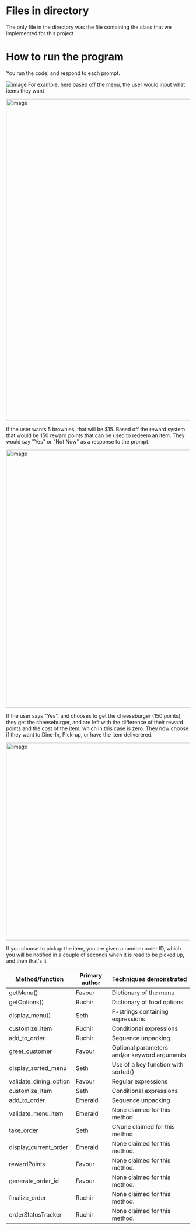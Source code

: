 

# Files in directory

The only file in the directory was the file containing the class that we implemented for this project

# How to run the program
You run the code, and respond to each prompt.


![image](https://github.com/sethharrison99/INST326-Final-Project/assets/141862332/13c243b3-bd72-48d1-a001-95cfeb2e50d7)
For example, here based off the menu, the user would input what items they want



<img width="879" alt="image" src="https://github.com/sethharrison99/INST326-Final-Project/assets/141862332/7d6abdc4-6100-4dfb-9000-4202faf825ad">

If the user wants 5 brownies, that will be $15. Based off the reward system that would be 150 reward points that can be used to redeem an item. They would say "Yes" or "Not Now" as a response to the prompt.



<img width="704" alt="image" src="https://github.com/sethharrison99/INST326-Final-Project/assets/141862332/f6319063-2df9-44b6-88c7-000a05410432">

If the user says "Yes", and chooses to get the cheeseburger (150 points), they get the cheeseburger, and are left with the difference of their reward points and the cost of the item, which in this case is zero. They now choose if they want to Dine-In, Pick-up, or have the item deliverered. 



<img width="539" alt="image" src="https://github.com/sethharrison99/INST326-Final-Project/assets/141862332/b42603cb-2102-4ed3-92b6-720ebb667eed">

If you choose to pickup the item, you are given a random order ID, which you will be notified in a couple of seconds when it is read to be picked up, and then that's it





| Method/function  | Primary author | Techniques demonstrated|
| ------------- | ------------- | -----------------------------|
| getMenu()  | Favour  | Dictionary of the menu|
| getOptions()  | Ruchir  | Dictionary of food options|
| display_menu()  | Seth  | F-strings containing expressions|
|  customize_item  |  Ruchir  | Conditional expressions|
|  add_to_order  |  Ruchir  | Sequence unpacking|
|  greet_customer  |  Favour  | Optional parameters and/or keyword arguments |
|  display_sorted_menu  |  Seth  | Use of a key function with sorted()|
|  validate_dining_option  |  Favour  | Regular expressions|
|  customize_item  |  Seth  | Conditional expressions|
|  add_to_order  |  Emerald  | Sequence unpacking|
|  validate_menu_item  |  Emerald  | None claimed for this method|
|  take_order  |  Seth  | CNone claimed for this method|
|  display_current_order  |  Emerald  | None claimed for this method.|
|  rewardPoints  |  Favour  | None claimed for this method.|
|  generate_order_id  |  Favour  | None claimed for this method.|
|  finalize_order  |  Ruchir  | None claimed for this method.|
|  orderStatusTracker  |  Ruchir  | None claimed for this method.|
